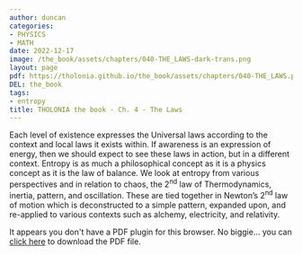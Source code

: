 ```yaml
---
author: duncan
categories:
- PHYSICS
- MATH
date: 2022-12-17
image: /the_book/assets/chapters/040-THE_LAWS-dark-trans.png
layout: page
pdf: https://tholonia.github.io/the_book/assets/chapters/040-THE_LAWS.pdf
DEL: the_book
tags:
- entropy
title: THOLONIA the book - Ch. 4 - The Laws
---
```


Each level of existence expresses the Universal laws according to the context and local laws it exists within.  If awareness is an expression of energy, then we should expect to see these laws in action, but in a different context.  Entropy is as much a philosophical concept as it is a physics concept as it is the law of balance.  We look at entropy from various perspectives and in relation to chaos, the 2<sup>nd</sup> law of Thermodynamics, inertia, pattern, and oscillation.  These are tied together in Newton’s 2<sup>nd</sup> law of motion which is deconstructed to a simple pattern, expanded upon, and re-applied to various contexts such as alchemy, electricity, and relativity.  

<!--more-->

<object data='{{ page.pdf }}#zoom=100%' width='100%' height='1000' type='application/pdf'><p>It appears you don't have a PDF plugin for this browser. No biggie... you can <a href='{{ page.pdf }}'> click here</a> to download the PDF file.</p></object>